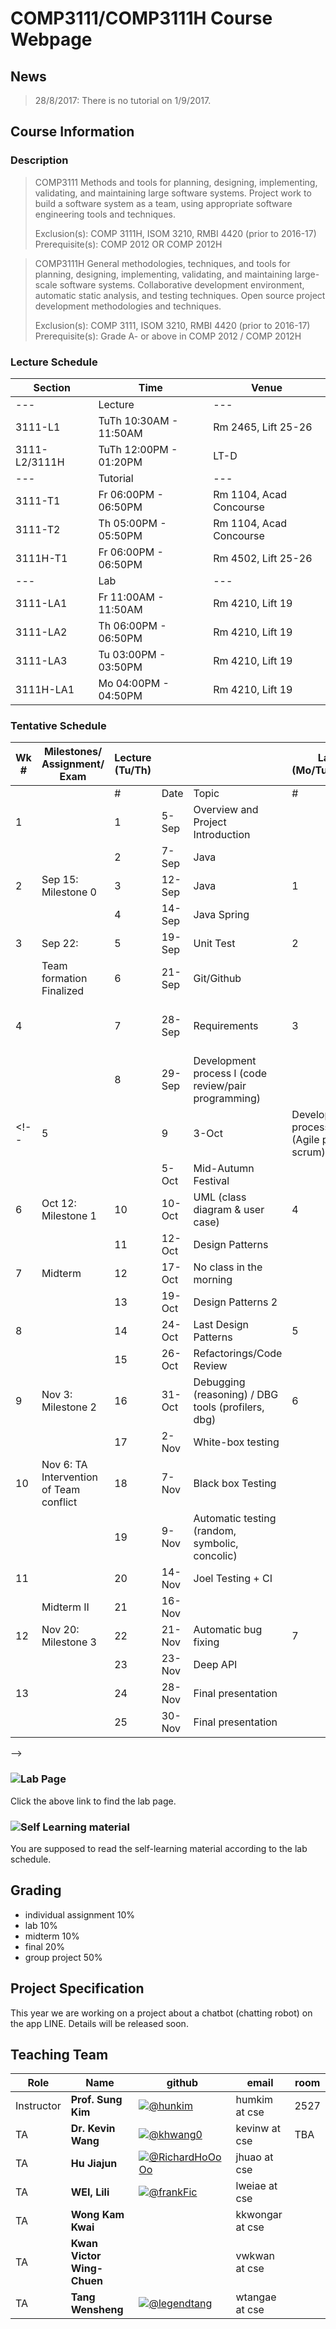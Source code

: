 # COMP3111/COMP3111H Course Webpage #

## News ##

> 28/8/2017: There is no tutorial on 1/9/2017. 

## Course Information ##

### Description ###


>COMP3111
>Methods and tools for planning, designing, implementing, validating, and maintaining large software systems. Project work to build a software system as a team, using appropriate software engineering tools and techniques.
>
>Exclusion(s): COMP 3111H, ISOM 3210, RMBI 4420 (prior to 2016-17) 
>Prerequisite(s): COMP 2012 OR COMP 2012H 

>COMP3111H
>General methodologies, techniques, and tools for planning, designing, implementing, validating, and maintaining large-scale software systems. Collaborative development environment, automatic static analysis, and testing techniques. Open source project development methodologies and techniques.
>
>Exclusion(s): COMP 3111, ISOM 3210, RMBI 4420 (prior to 2016-17) 
>Prerequisite(s): Grade A- or above in COMP 2012 / COMP 2012H 

### Lecture Schedule

 Section | Time | Venue 
----|-----|-----
---|Lecture|---
 3111-L1      | TuTh 10:30AM - 11:50AM | Rm 2465, Lift 25-26 
 3111-L2/3111H | TuTh 12:00PM - 01:20PM | LT-D 
 ---|Tutorial|---
 3111-T1 |Fr 06:00PM - 06:50PM | Rm 1104, Acad Concourse 
 3111-T2 |Th 05:00PM - 05:50PM |Rm 1104, Acad Concourse 
 3111H-T1 | Fr 06:00PM - 06:50PM |	Rm 4502, Lift 25-26 
 ---|Lab|---
 3111-LA1 | Fr 11:00AM - 11:50AM | Rm 4210, Lift 19
 3111-LA2 | Th 06:00PM - 06:50PM | Rm 4210, Lift 19
 3111-LA3 | Tu 03:00PM - 03:50PM | Rm 4210, Lift 19
 3111H-LA1| Mo 04:00PM - 04:50PM | Rm 4210, Lift 19

### Tentative Schedule
| Wk # | Milestones/ Assignment/ Exam            | Lecture (Tu/Th) |        |                                                      | Lab (Mo/Tu/Th/Fr) |                           | Tutorial (Th/Fr) |                                     |
|------|-----------------------------------------|-----------------|--------|------------------------------------------------------|-------------------|---------------------------|------------------|-------------------------------------|
|      |                                         | #               | Date   | Topic                                                | #                 | Lab Topic                 | #                | Topic                               |
| 1    |                                         | 1               | 5-Sep  | Overview and Project Introduction                    |                   |                           | 1 (**7-8/9**)               | Introduction / git / Java           |
|      |                                         | 2               | 7-Sep  | Java                             |                   |                           |                  |                                     |
| 2    | Sep 15: Milestone 0                     | 3               | 12-Sep | Java                                                 | 1                 | Deploying a chatbot       | 2                | Java/Spring                         |
|      |                                         | 4               | 14-Sep | Java Spring                            |                   |                           |                  |                                     |
| 3    | Sep 22:                                 | 5               | 19-Sep | Unit Test                             | 2                 | Chatbot with File         | 3                | Database                            |
|      | Team formation Finalized                | 6               | 21-Sep | Git/Github                              |                   |                           |                  |                                     |
| 4    |                                         | 7               | 28-Sep | Requirements                                         | 3                 | Chatbot with DB           |                  | Collecting User Requirement from TA |
|      |                                         | 8               | 29-Sep | Development process I (code review/pair programming) |                   |                           |                  |                                     |
<!-- | 5    |                                         | 9               | 3-Oct  | Development process II (Agile process scrum)         |                   | No lab                    |                  | Collecting User Requirement from TA |
|      |                                         |                 | 5-Oct  | Mid-Autumn Festival                                  |                   |                           |                  |                                     |
| 6    | Oct 12: Milestone 1                     | 10              | 10-Oct | UML (class diagram & user case)                      | 4                 | Creating classes from UML |                  | Q & A                               |
|      |                                         | 11              | 12-Oct | Design Patterns                                      |                   |                           |                  |                                     |
| 7    | Midterm                                 | 12              | 17-Oct | No class in the morning                              |                   | No lab                    | 4                | UML workshop                        |
|      |                                         | 13              | 19-Oct | Design Patterns 2                                    |                   |                           |                  |                                     |
| 8    |                                         | 14              | 24-Oct | Last Design Patterns                                 | 5                 | Design Pattern            | 5                | Design Pattern                      |
|      |                                         | 15              | 26-Oct | Refactorings/Code Review                             |                   |                           |                  |                                     |
| 9    | Nov 3: Milestone 2                      | 16              | 31-Oct | Debugging (reasoning) / DBG tools (profilers, dbg)   | 6                 | Refactoring               |                  | Presenting Milestone 2 and Feedback |
|      |                                         | 17              | 2-Nov  | White-box testing                                    |                   |                           |                  |                                     |
| 10   | Nov 6: TA Intervention of Team conflict | 18              | 7-Nov  | Black box Testing                                    |                   | No lab                    |                  | Q & A                               |
|      |                                         | 19              | 9-Nov  | Automatic testing (random, symbolic, concolic)       |                   |                           |                  |                                     |
| 11   |                                         | 20              | 14-Nov | Joel Testing + CI                                    |                   | No lab                    | 6                | Javadoc                             |
|      | Midterm II                              | 21              | 16-Nov | <empty>                                              |                   |                           |                  |                                     |
| 12   | Nov 20: Milestone 3                     | 22              | 21-Nov | Automatic bug fixing                                 | 7                 | Javadoc                   | 7                | Testing and Debug                   |
|      |                                         | 23              | 23-Nov | Deep API                                             |                   |                           |                  |                                     |
| 13   |                                         | 24              | 28-Nov | Final presentation                                   |                   | No lab                    |                  | No Tutorial                         |
|      |                                         | 25              | 30-Nov | Final presentation                                   |                   |                           |                  |                                     |
 -->

### ![Lab Page](https://github.com/khwang0/Line-chatbot-for-COMP3111)
Click the above link to find the lab page.

### ![Self Learning material](https://github.com/khwang0/Line-chatbot-for-COMP3111/tree/master/docs/tutorial)
You are supposed to read the self-learning material according to the lab schedule.
  
## Grading

* individual assignment 10% 
* lab 10%
* midterm 10%
* final 20% 
* group project 50%

 

## Project Specification
This year we are working on a project about a chatbot (chatting robot) on the app LINE. Details will be released soon.


## Teaching Team

Role | Name | github | email | room 
---|---|---|---|---
Instructor | **Prof. Sung Kim** | [![@hunkim](https://github.com/hunkim.png?size=100)](https://github.com/hunkim) | humkim at cse | 2527
TA | **Dr. Kevin Wang** |  [![@khwang0](https://github.com/khwang0.png?size=100)](https://github.com/khwang0) | kevinw at cse | TBA
TA | **Hu Jiajun** | [![@RichardHoOoOo](https://github.com/RichardHoOoOo.png?size=100)](https://github.com/RichardHoOoOo) | jhuao at cse |
TA | **WEI, Lili** | [![@frankFic](https://github.com/frankFic.png?size=100)](https://github.com/frankFic) | lweiae at cse | 
TA | **Wong Kam Kwai**  | |     kkwongar at cse |
TA | **Kwan Victor Wing-Chuen**  |  |  vwkwan at cse |
TA | **Tang Wensheng** | [![@legendtang](https://github.com/legendtang.png?size=100)](https://github.com/legendtang) | wtangae at cse |




